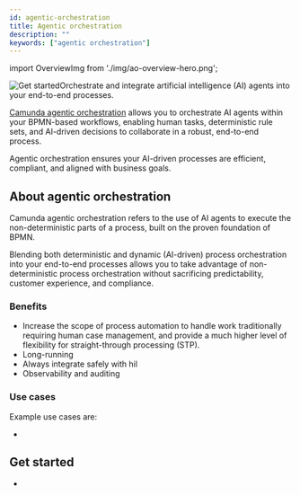 ```yaml
---
id: agentic-orchestration
title: Agentic orchestration
description: ""
keywords: ["agentic orchestration"]
---
```


import OverviewImg from './img/ao-overview-hero.png';



<p><img src={OverviewImg} title="Orchestrate and integrate artificial intelligence (AI) agents into your end-to-end processes" alt="Get started" style={{border:0,padding:0,paddingLeft:20,margin:0,float: 'right', width: '50%'}} className="fade-in-top-image"/>Orchestrate and integrate artificial intelligence (AI) agents into your end-to-end processes.</p>

[Camunda agentic orchestration](https://camunda.com/agentic-orchestration/) allows you to orchestrate AI agents within your BPMN-based workflows, enabling human tasks, deterministic rule sets, and AI-driven decisions to collaborate in a robust, end-to-end process.

Agentic orchestration ensures your AI-driven processes are efficient, compliant, and aligned with business goals.

## About agentic orchestration

Camunda agentic orchestration refers to the use of AI agents to execute the non-deterministic parts of a process, built on the proven foundation of BPMN.

Blending both deterministic and dynamic (AI-driven) process orchestration into your end-to-end processes allows you to take advantage of non-deterministic process orchestration without sacrificing predictability, customer experience, and compliance. 

### Benefits

- Increase the scope of process automation to handle work traditionally requiring human case management, and provide a much higher level of flexibility for straight-through processing (STP).
- Long-running
- Always integrate safely with hil
- Observability and auditing

### Use cases

Example use cases are:

- 

## Get started

- 